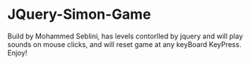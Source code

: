 # JQuery-Simon-Game
Build by Mohammed Seblini, has levels contorlled by jquery and will play sounds on mouse clicks, and will reset game at any keyBoard KeyPress. Enjoy!

